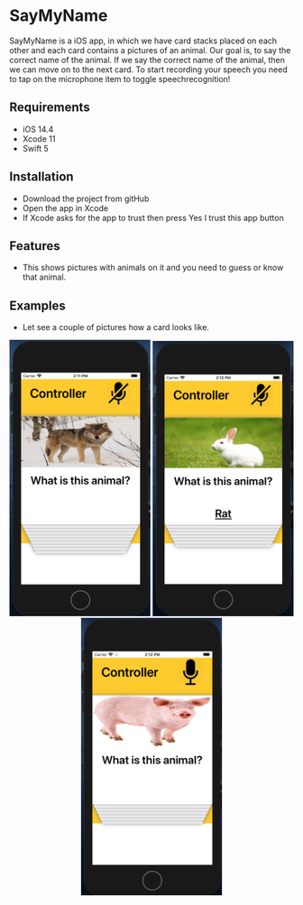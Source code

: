 # SayMyName
 
SayMyName is a iOS app, in which we have card stacks placed on each other and each card contains a pictures of an animal. Our goal is, to say the correct name of the animal. If we say the correct name of the animal, then we can move on to the next card. To start recording your speech you need to tap on the microphone item to toggle speechrecognition!

## Requirements
- iOS 14.4
- Xcode 11
- Swift 5

## Installation
- Download the project from gitHub
- Open the app in Xcode
- If Xcode asks for the app to trust then press Yes I trust this app button

## Features
- This shows pictures with animals on it and you need to guess or know that animal. 
## Examples
- Let see a couple of pictures how a card looks like. 

<div align="center">
    <img src="/ScreenShots/BigBadWolf.png" width="250px"</img>
    <img src="/ScreenShots/Rabbit.png" width="250px"</img>
 <img src="/ScreenShots/Koca.png" width="250px"</img>
</div>
 
